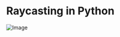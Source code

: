 # Raycasting in Python


![Image](github.com/KrzysztofCzapla/Raycasting-Program/blob/main/screen.png)